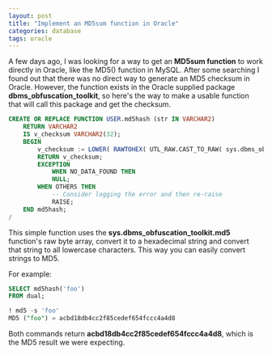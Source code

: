 ```yaml
---
layout: post
title: "Implement an MD5sum function in Oracle"
categories: database
tags: oracle
---
```


A few days ago, I was looking for a way to get an **MD5sum function** to work directly in Oracle, like the MD5() function in MySQL. After some searching I found out that there was no direct way to generate an MD5 checksum in Oracle. However, the function exists in the Oracle supplied package **dbms_obfuscation_toolkit**, so here's the way to make a usable function that will call this package and get the checksum.

```sql
CREATE OR REPLACE FUNCTION USER.md5hash (str IN VARCHAR2)
	RETURN VARCHAR2
	IS v_checksum VARCHAR2(32);
	BEGIN
		v_checksum := LOWER( RAWTOHEX( UTL_RAW.CAST_TO_RAW( sys.dbms_obfuscation_toolkit.md5(input_string => str) ) ) );
		RETURN v_checksum;
		EXCEPTION
			WHEN NO_DATA_FOUND THEN
			NULL;
		WHEN OTHERS THEN
			-- Consider logging the error and then re-raise
			RAISE;
	END md5hash;
/
```

This simple function uses the **sys.dbms_obfuscation_toolkit.md5** function's raw byte array, convert it to a hexadecimal string and convert that string to all lowercase characters. This way you can easily convert strings to MD5.

For example:

```sql
SELECT md5hash('foo')
FROM dual;

! md5 -s 'foo'
MD5 ("foo") = acbd18db4cc2f85cedef654fccc4a4d8
```

Both commands return **acbd18db4cc2f85cedef654fccc4a4d8**, which is the MD5 result we were expecting.
